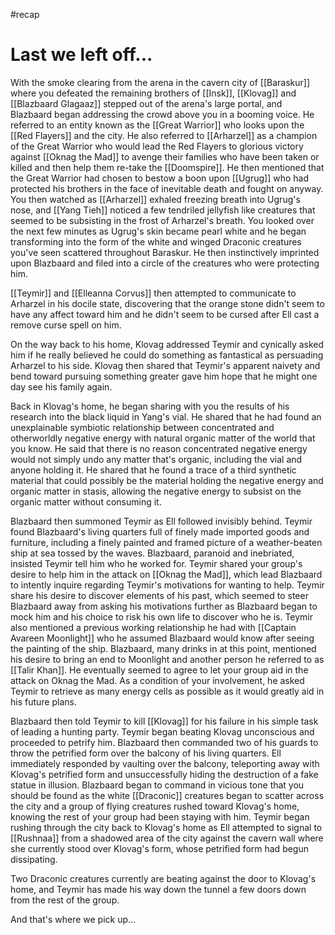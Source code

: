 #recap 
# Last we left off...
With the smoke clearing from the arena in the cavern city of [[Baraskur]] where you defeated the remaining brothers of [[Insk]], [[Klovag]] and [[Blazbaard Glagaaz]] stepped out of the arena's large portal, and Blazbaard began addressing the crowd above you in a booming voice. He referred to an entity known as the [[Great Warrior]] who looks upon the [[Red Flayers]] and the city. He also referred to [[Arharzel]] as a champion of the Great Warrior who would lead the Red Flayers to glorious victory against [[Oknag the Mad]] to avenge their families who have been taken or killed and then help them re-take the [[Doomspire]]. He then mentioned that the Great Warrior had chosen to bestow a boon upon [[Ugrug]] who had protected his brothers in the face of inevitable death and fought on anyway. You then watched as [[Arharzel]] exhaled freezing breath into Ugrug's nose, and [[Yang Tieh]] noticed a few tendriled jellyfish like creatures that seemed to be subsisting in the frost of Arharzel's breath. You looked over the next few minutes as Ugrug's skin became pearl white and he began transforming into the form of the white and winged Draconic creatures you've seen scattered throughout Baraskur. He then instinctively imprinted upon Blazbaard and filed into a circle of the creatures who were protecting him.

[[Teymir]] and [[Elleanna Corvus]] then attempted to communicate to Arharzel in his docile state, discovering that the orange stone didn't seem to have any affect toward him and he didn't seem to be cursed after Ell cast a remove curse spell on him.

On the way back to his home, Klovag addressed Teymir and cynically asked him if he really believed he could do something as fantastical as persuading Arharzel to his side. Klovag then shared that Teymir's apparent naivety and bend toward pursuing something greater gave him hope that he might one day see his family again.

Back in Klovag's home, he began sharing with you the results of his research into the black liquid in Yang's vial. He shared that he had found an unexplainable symbiotic relationship between concentrated and otherworldly negative energy with natural organic matter of the world that you know. He said that there is no reason concentrated negative energy would not simply undo any matter that's organic, including the vial and anyone holding it. He shared that he found a trace of a third synthetic material that could possibly be the material holding the negative energy and organic matter in stasis, allowing the negative energy to subsist on the organic matter without consuming it.

Blazbaard then summoned Teymir as Ell followed invisibly behind. Teymir found Blazbaard's living quarters full of finely made imported goods and furniture, including a finely painted and framed picture of a weather-beaten ship at sea tossed by the waves. Blazbaard, paranoid and inebriated, insisted Teymir tell him who he worked for. Teymir shared your group's desire to help him in the attack on [[Oknag the Mad]], which lead Blazbaard to intently inquire regarding Teymir's motivations for wanting to help. Teymir share his desire to discover elements of his past, which seemed to steer Blazbaard away from asking his motivations further as Blazbaard began to mock him and his choice to risk his own life to discover who he is. Teymir also mentioned a previous working relationship he had with [[Captain Avareen Moonlight]] who he assumed Blazbaard would know after seeing the painting of the ship. Blazbaard, many drinks in at this point, mentioned his desire to bring an end to Moonlight and another person he referred to as [[Talir Khan]]. He eventually seemed to agree to let your group aid in the attack on Oknag the Mad. As a condition of your involvement, he asked Teymir to retrieve as many energy cells as possible as it would greatly aid in his future plans.

Blazbaard then told Teymir to kill [[Klovag]] for his failure in his simple task of leading a hunting party. Teymir began beating Klovag unconscious and proceeded to petrify him. Blazbaard then commanded two of his guards to throw the petrified form over the balcony of his living quarters. Ell immediately responded by vaulting over the balcony, teleporting away with Klovag's petrified form and unsuccessfully hiding the destruction of a fake statue in illusion. Blazbaard began to command in vicious tone that you should be found as the white [[Draconic]] creatures began to scatter across the city and a group of flying creatures rushed toward Klovag's home, knowing the rest of your group had been staying with him. Teymir began rushing through the city back to Klovag's home as Ell attempted to signal to [[Rushnaa]] from a shadowed area of the city against the cavern wall where she currently stood over Klovag's form, whose petrified form had begun dissipating.

Two Draconic creatures currently are beating against the door to Klovag's home, and Teymir has made his way down the tunnel a few doors down from the rest of the group.

And that's where we pick up…